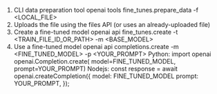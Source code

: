 1. CLI data preparation tool
    openai tools fine_tunes.prepare_data -f <LOCAL_FILE>
2. Uploads the file using the files API (or uses an already-uploaded file)
3. Create a fine-tuned model
    openai api fine_tunes.create -t <TRAIN_FILE_ID_OR_PATH> -m <BASE_MODEL>
4. Use a fine-tuned model
    openai api completions.create -m <FINE_TUNED_MODEL> -p <YOUR_PROMPT>
    Python:
            import openai
            openai.Completion.create(
                model=FINE_TUNED_MODEL,
                prompt=YOUR_PROMPT)
    Nodejs: 
            const response = await openai.createCompletion({
                model: FINE_TUNED_MODEL
                prompt: YOUR_PROMPT,
             });